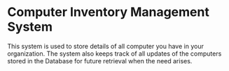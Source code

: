 # Computer Inventory Management System
This system is used to store details of all computer you have in your organization. The system also keeps track of all updates of the computers stored in the Database for future retrieval when the need arises.
